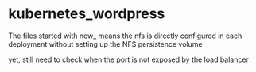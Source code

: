 # kubernetes_wordpress

The files started with new_ means the nfs is directly configured in each deployment without setting up the NFS persistence volume

yet, still need to check when the port is not exposed by the load balancer
